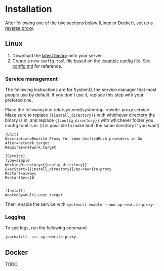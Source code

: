 # Installation

After following one of the two sections below (Linux or Docker), set up a [reverse proxy](reverse_proxy.md).

## Linux

1. Download the [latest binary](https://github.com/UnifiedPush/common-proxies/releases) onto your server.
1. Create a new `config.toml` file based on the [example config file](./example-config.toml). See [config.md](config.md) for reference.

### Service management

The following instructions are for SystemD, the service manager that most people use by default. If you don't use it, replace this step with your prefered one.

Place the following into /etc/systemd/system/up-rewrite-proxy.service. Make sure to replace `{{install_directory}}` with whichever directory the binary is in; and replace `{{config_directory}}` with whichever folder you config.toml is in. (it is possible to make both the same directory if you want)

```systemd
[Unit]
Description=Rewrite Proxy for some UnifiedPush providers in Go
After=network.target
Requires=network.target

[Service]
Type=simple
WorkingDirectory={{config_directory}}
ExecStart={{install_directory}}/up-rewrite-proxy
Restart=always
RestartSec=10


[Install]
WantedBy=multi-user.target
```

Then, enable the service with
`systemctl enable --now up-rewrite-proxy`

### Logging

To see logs, run the following command

```sh
journalctl -xeu up-rewrite-proxy
```


## Docker

TODO
